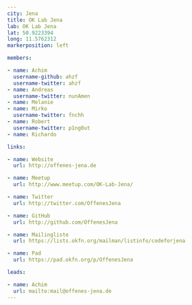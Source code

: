 ```yaml
---
city: Jena
title: OK Lab Jena
lab: OK Lab Jena
lat: 50.9223394
long: 11.5762312
markerposition: left

members:

- name: Achim
  username-github: ahzf
  username-twitter: ahzf
- name: Andreas
  username-twitter: nunAmen
- name: Melanie
- name: Mirko
  username-twitter: fnchh
- name: Robert
  username-twitter: p1ng0ut
- name: Richardo

links:

- name: Website
  url: http://offenes-jena.de

- name: Meetup
  url: http://www.meetup.com/OK-Lab-Jena/

- name: Twitter
  url: http://twitter.com/OffenesJena

- name: GitHub
  url: http://github.com/OffenesJena

- name: Mailingliste
  url: https://lists.okfn.org/mailman/listinfo/codeforjena

- name: Pad
  url: https://pad.okfn.org/p/OffenesJena

leads:

- name: Achim
  url: mailto:mail@offenes-jena.de
---
```

